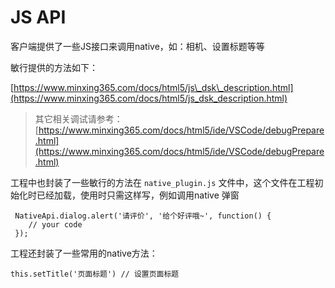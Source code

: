 # JS API

客户端提供了一些JS接口来调用native，如：相机、设置标题等等

敏行提供的方法如下：

[https://www.minxing365.com/docs/html5/js\_dsk\_description.html](https://www.minxing365.com/docs/html5/js_dsk_description.html)

> 其它相关调试请参考：[https://www.minxing365.com/docs/html5/ide/VSCode/debugPrepare.html](https://www.minxing365.com/docs/html5/ide/VSCode/debugPrepare.html)

工程中也封装了一些敏行的方法在 `native_plugin.js` 文件中，这个文件在工程初始化时已经加载，使用时只需这样写，例如调用native 弹窗

```
 NativeApi.dialog.alert('请评价', '给个好评哦~', function() {
    // your code
 });
```

工程还封装了一些常用的native方法：

```
this.setTitle('页面标题') // 设置页面标题


```




